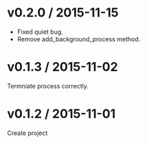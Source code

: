 # v0.2.0 / 2015-11-15

* Fixed quiet bug.
* Remove add_background_process method.

# v0.1.3 / 2015-11-02

Termniate process correctly.

# v0.1.2 / 2015-11-01

Create project
